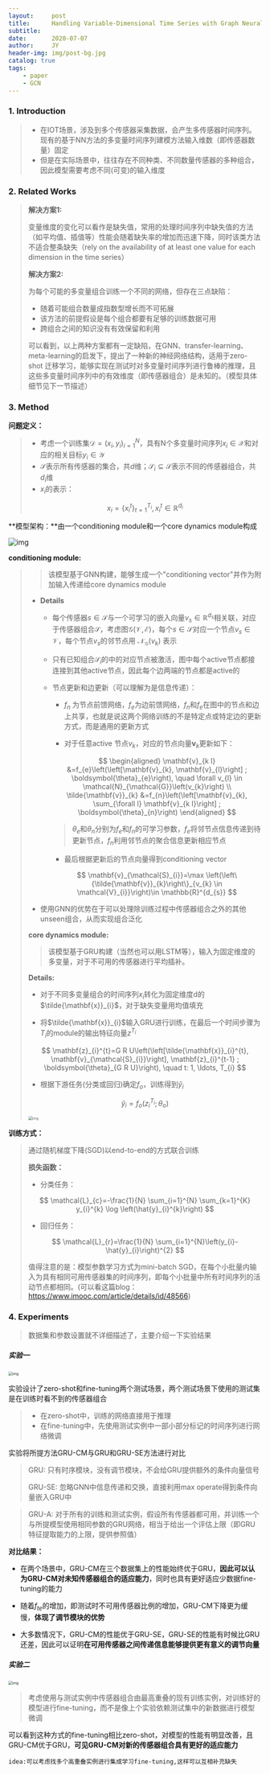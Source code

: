 ```yaml
---
layout:     post
title:      Handling Variable-Dimensional Time Series with Graph Neural Networks
subtitle:   
date:       2020-07-07
author:     JY
header-img: img/post-bg.jpg
catalog: true
tags:
    - paper
    - GCN
---
```


### 1. Introduction

> - 在IOT场景，涉及到多个传感器采集数据，会产生多传感器时间序列。现有的基于NN方法的多变量时间序列建模方法输入维数（即传感器数量）固定
> - 但是在实际场景中，往往存在不同种类、不同数量传感器的多种组合，因此模型需要考虑不同(可变)的输入维度

### 2. Related Works

> **解决方案1:** 
>
> 变量维度的变化可以看作是缺失值，常用的处理时间序列中缺失值的方法（如平均值、插值等）性能会随着缺失率的增加而迅速下降，同时该类方法不适合整条缺失（rely on the availability of at least one value for each dimension in the time series）
>
> 
>
> **解决方案2:** 
>
> 为每个可能的多变量组合训练一个不同的网络，但存在三点缺陷：
>
> - 随着可能组合数量成指数型增长而不可拓展
> - 该方法的前提假设是每个组合都要有足够的训练数据可用
> - 跨组合之间的知识没有有效保留和利用
>
> 
>
> 可以看到，以上两种方案都有一定缺陷，在GNN、transfer-learning、meta-learning的启发下，提出了一种新的神经网络结构，适用于zero-shot 迁移学习，能够实现在测试时对多变量时间序列进行鲁棒的推理，且这些多变量时间序列中的有效维度（即传感器组合）是未知的。（模型具体细节见下一节描述）



### 3. Method

**问题定义：**

> - 考虑一个训练集$\mathcal{D}={(x_i,y_i)}^N_{i=1}$，具有N个多变量时间序列$x_i \in \mathcal{X}$和对应的相关目标$y_i \in \mathcal{Y}$
> - $\mathcal{S}$表示所有传感器的集合，共$d$维；$\mathcal{S}_i \subseteq \mathcal{S}$表示不同的传感器组合，共$d_i$维
> - $x_i$的表示：    
> 
> $$
> x_i=\{x^t_i\}^{T_i}_{t=1}, x_i^t\in \mathbb{R}^{d_{i}}
> $$
> 
>



**模型架构：**由一个conditioning module和一个core dynamics module构成

![img](https://github.com/ZJU-CVs/zju-cvs.github.io/raw/master/img/picture/31.png)

**conditioning module:**

> > 该模型基于GNN构建，能够生成一个"conditioning vector"并作为附加输入传递给core dynamics module
>
> - **Details**
>
>   - 每个传感器$s\in \mathcal{S}$与一个可学习的嵌入向量$v_s\in \mathbb{R}^{d_{s}}$相关联，对应于传感器组合$\mathcal{S}$，考虑图$\mathcal{G}(\mathcal{V}, \mathcal{E})$，每个$s\in\mathcal{S}$对应一个节点$v_s\in \mathcal{V}$，每个节点$v_s$的邻节点用 $\mathcal{N}_\mathcal{G}\left(v_{k}\right)$ 表示
>
>   - 只有已知组合$\mathcal{S}_i$的中的对应节点被激活，图中每个active节点都接连接到其他active节点，因此每个边两端的节点都是active的
>
>   - 节点更新和边更新（可以理解为是信息传递）：
>
>     - $f_n$ 为节点前馈网络，$f_e$为边前馈网络，$f_n$和$f_e$在图中的节点和边上共享，也就是说这两个网络训练的不是特定点或特定边的更新方式，而是通用的更新方式
>
>     - 对于任意active 节点$v_k$，对应的节点向量$\mathbf{v}_{k}$更新如下：
>
>     $$
>   \begin{aligned}
>     \mathbf{v}_{k l} &=f_{e}\left(\left[\mathbf{v}_{k}, \mathbf{v}_{l}\right] ; \boldsymbol{\theta}_{e}\right), \quad \forall v_{l} \in \mathcal{N}_{\mathcal{G}}\left(v_{k}\right) \\
>     \tilde{\mathbf{v}}_{k} &=f_{n}\left(\left[\mathbf{v}_{k}, \sum_{\forall l} \mathbf{v}_{k l}\right] ; \boldsymbol{\theta}_{n}\right)
>     \end{aligned}
>     $$
> 
>     > $\theta _e$和$\theta _n$分别为$f_e$和$f_n$的可学习参数，$f_e$将邻节点信息传递到待更新节点，$f_n$利用邻节点的聚合信息更新相应节点
>
>     
>
>     - 最后根据更新后的节点向量得到conditioning vector 
>
>     $$
>    \mathbf{v}_{\mathcal{S}_{i}}=\max \left(\left\{\tilde{\mathbf{v}}_{k}\right\}_{v_{k} \in \mathcal{V}_{i}}\right)\in \mathbb{R}^{d_{s}}
>     $$
> 
>     
>
> - 使用GNN的优势在于可以处理除训练过程中传感器组合之外的其他unseen组合，从而实现组合泛化
>
>   
>
> **core dynamics module:**
>
> > 该模型基于GRU构建（当然也可以用LSTM等），输入为固定维度的多变量，对于不可用的传感器进行平均插补。
>
> 
>
> **Details:**
>
> - 对于不同多变量组合的时间序列$x_i$转化为固定维度d的$\tilde{\mathbf{x}}_{i}$，对于缺失变量用均值填充
>
> - 将$\tilde{\mathbf{x}}_{i}$输入GRU进行训练，在最后一个时间步骤为$T_i$的module的输出特征向量$z^{T_i}$
>
>   
>$$
>   \mathbf{z}_{i}^{t}=G R U\left(\left[\tilde{\mathbf{x}}_{i}^{t}, \mathbf{v}_{\mathcal{S}_{i}}\right], \mathbf{z}_{i}^{t-1} ; \boldsymbol{\theta}_{G R U}\right), \quad t: 1, \ldots, T_{i}
> $$
> 
> - 根据下游任务(分类或回归)确定$f_o$，训练得到$\hat{y}_i$
>
>   
>$$
> \hat{y}_{i}=f_{o}\left(z_{i}^{T_{i}} ; \theta_{o}\right)
> $$
> 
> 
><img src="https://github.com/ZJU-CVs/zju-cvs.github.io/raw/master/img/picture/index.png" alt="img" style="zoom:50%;" />
>
>  



**训练方式：**

> 通过随机梯度下降(SGD)以end-to-end的方式联合训练
>
> **损失函数：**
>
> - 分类任务：
>
> $$
> \mathcal{L}_{c}=-\frac{1}{N} \sum_{i=1}^{N} \sum_{k=1}^{K} y_{i}^{k} \log \left(\hat{y}_{i}^{k}\right)
> $$
>
> 
>
> - 回归任务：
>
> $$
> \mathcal{L}_{r}=\frac{1}{N} \sum_{i=1}^{N}\left(y_{i}-\hat{y}_{i}\right)^{2}
> $$
>
> 值得注意的是：模型参数学习方式为mini-batch SGD，在每个小批量内输入为具有相同可用传感器集的时间序列，即每个小批量中所有时间序列的活动节点都相同。(可以看这篇blog：https://www.imooc.com/article/details/id/48566)



### 4. Experiments

> 数据集和参数设置就不详细描述了，主要介绍一下实验结果

##### 实验一

<img src="https://github.com/ZJU-CVs/zju-cvs.github.io/raw/master/img/picture/32.png" alt="img" style="zoom:50%;" />

实验设计了zero-shot和fine-tuning两个测试场景，两个测试场景下使用的测试集是在训练时看不到的传感器组合

> -  在zero-shot中，训练的网络直接用于推理
> - 在fine-tuning中，先使用测试实例中一部小部分标记的时间序列进行网络微调



实验将所提方法GRU-CM与GRU和GRU-SE方法进行对比

> GRU: 只有时序模块，没有调节模块，不会给GRU提供额外的条件向量信号
>
> GRU-SE: 忽略GNN中信息传递和交换，直接利用max operate得到条件向量嵌入GRU中



> GRU-A: 对于所有的训练和测试实例，假设所有传感器都可用，并训练一个与所提模型使用相同参数的GRU网络，相当于给出一个评估上限（即GRU特征提取能力的上限，提供参照值）



**对比结果：**

- 在两个场景中，GRU-CM在三个数据集上的性能始终优于GRU，**因此可以认为GRU-CM对未知传感器组合的适应能力**，同时也具有更好适应少数据fine-tuning的能力
- 随着$f_{te}$的增加，即测试时不可用传感器比例的增加，GRU-CM下降更为缓慢，**体现了调节模块的优势**

- 大多数情况下，GRU-CM的性能优于GRU-SE，GRU-SE的性能有时候比GRU还差，因此可以证明**在可用传感器之间传递信息能够提供更有意义的调节向量**



##### 实验二

<img src="https://github.com/ZJU-CVs/zju-cvs.github.io/raw/master/img/picture/33.png" alt="img" style="zoom:50%;" />

> 考虑使用与测试实例中传感器组合由最高重叠的现有训练实例，对训练好的模型进行fine-tuning，而不是像上个实验依赖测试集中的新数据进行模型微调

可以看到这种方式的fine-tuning相比zero-shot，对模型的性能有明显改善，且GRU-CM优于GRU，**可见GRU-CM对新的传感器组合具有更好的适应能力**

`idea:可以考虑找多个高重叠实例进行集成学习fine-tuning,这样可以互相补充缺失`



